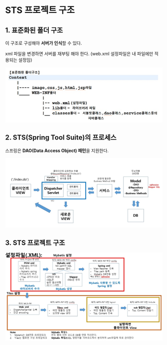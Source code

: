 # STS 프로젝트 구조

## 1. 표준화된 폴더 구조

이 구조로 구성해야 **서버가 인식**할 수 있다.

xml 파일을 변경하면 서버를 재부팅 해야 한다. (web.xml 설정파일은 내 파일에만 적용되는 설정임)

![](images/folder_structure.jpg)



## 2. STS(Spring Tool Suite)의 프로세스

스프링은 **DAO(Data Access Object) 패턴**을 지원한다.

![](images/STS_process.jpg)



## 3. STS 프로젝트 구조

![](images/STS_project_structure.jpg)

